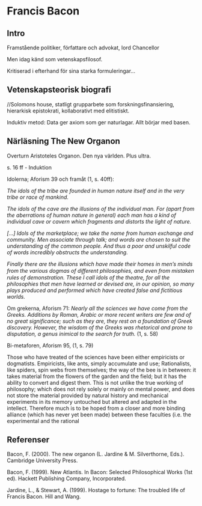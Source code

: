 # Francis Bacon


## Intro

Framstående politiker, författare och advokat, lord Chancellor

Men idag känd som vetenskapsfilosof. 

Kritiserad i efterhand för sina starka formuleringar... 


## Vetenskapsteorisk biografi

//Solomons house, statligt grupparbete som forskningsfinansiering, hierarkisk epistokrati, kollaborativt med elitistiskt.

Induktiv metod: Data ger axiom som ger naturlagar. Allt börjar med basen. 






## Närläsning The New Organon

Overturn Aristoteles Organon. Den nya världen. Plus ultra. 
 
s. 16 ff - Induktion


Idolerna; Aforism 39 och framåt (1, s. 40ff):

*The idols of the tribe are founded in human nature itself and in the very tribe or race of mankind.*

*The idols of the cave are the illusions of the individual man. For (apart from the aberrations of human nature in general) each man has a kind of individual cave or cavern which fragments and distorts the light of nature.*

*[...] Idols of the marketplace; we take the name from human exchange and community. Men associate through talk; and words are chosen to suit the understanding of the common people. And thus a poor and unskilful code of words incredibly obstructs the understanding.*

*Finally there are the illusions which have made their homes in men’s minds from the various dogmas of diﬀerent philosophies, and even from mistaken rules of demonstration. These I call idols of the theatre, for all the philosophies that men have learned or devised are, in our opinion, so many plays produced and performed which have created false and fictitious worlds.*

Om grekerna, Aforism 71: 
*Nearly all the sciences we have come from the Greeks. Additions by Roman, Arabic or more recent writers are few and of no great significance; such as they are, they rest on a foundation of Greek discovery. However, the wisdom of the Greeks was rhetorical and prone to disputation, a genus inimical to the search for truth.* (1, s. 58)


Bi-metaforen, Aforism 95, (1, s. 79)

Those who have treated of the sciences have been either empiricists or
dogmatists. Empiricists, like ants, simply accumulate and use; Rationalists,
like spiders, spin webs from themselves; the way of the bee is in between:
it takes material from the flowers of the garden and the field; but it has the
ability to convert and digest them. This is not unlike the true working of
philosophy; which does not rely solely or mainly on mental power, and
does not store the material provided by natural history and mechanical
experiments in its memory untouched but altered and adapted in the
intellect. Therefore much is to be hoped from a closer and more binding
alliance (which has never yet been made) between these faculties (i.e. the
experimental and the rational

## Referenser

Bacon, F. (2000). The new organon (L. Jardine & M. Silverthorne, Eds.). Cambridge University Press.

Bacon, F. (1999). New Atlantis. In Bacon: Selected Philosophical Works (1st ed). Hackett Publishing Company, Incorporated.


Jardine, L., & Stewart, A. (1999). Hostage to fortune: The troubled life of Francis Bacon. Hill and Wang.


